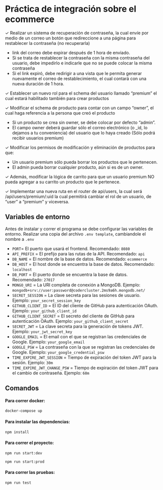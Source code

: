# Práctica de integración sobre el ecommerce

✓ Realizar un sistema de recuperación de
contraseña, la cual envíe por medio de un
correo un botón que redireccione a una página
para restablecer la contraseña (no
recuperarla)
- link del correo debe expirar después de 1 hora de enviado.
- Si se trata de restablecer la contraseña
con la misma contraseña del usuario,
debe impedirlo e indicarle que no se
puede colocar la misma contraseña
- Si el link expiró, debe redirigir a una vista
que le permita generar nuevamente el
correo de restablecimiento, el cual
contará con una nueva duración de 1
hora.

✓ Establecer un nuevo rol para el schema del
usuario llamado “premium” el cual estará
habilitado también para crear productos

✓ Modificar el schema de producto para contar
con un campo “owner”, el cual haga referencia
a la persona que creó el producto
- Si un producto se crea sin owner, se
debe colocar por defecto “admin”.
- El campo owner deberá guardar sólo el
correo electrónico (o _id, lo dejamos a
tu conveniencia) del usuario que lo haya
creado (Sólo podrá recibir usuarios
premium)

✓ Modificar los permisos de modificación y
eliminación de productos para que:
- Un usuario premium sólo pueda borrar
los productos que le pertenecen.
- El admin pueda borrar cualquier
producto, aún si es de un owner.

✓ Además, modificar la lógica de carrito para que
un usuario premium NO pueda agregar a su
carrito un producto que le pertenece.

✓ Implementar una nueva ruta en el router de
api/users, la cual será
/api/users/premium/:uid la cual permitirá
cambiar el rol de un usuario, de “user” a
“premium” y viceversa.

## Variables de entorno
Antes de instalar y correr el programa se debe configurar las variables de entorno.
Realizar una copia del archivo `.env template`, cambiandole el nombre a `.env`
- `PORT`= El puerto que usará el frontend. Recomendado: `8080`
- `API_PREFIX` = El prefijo para las rutas de la API. Recomendado: `api`
- `DB_NAME` = El nombre de la base de datos. Recomendado: `ecommerce`
- `DB_HOST` = El host donde se encuentra la base de datos. Recomendado: `localhost`
- `DB_PORT` = El puerto donde se encuentra la base de datos. Recomendado: `27017`
- `MONGO_URI` = La URI completa de conexión a MongoDB. Ejemplo: `mongodb+srv://user:password@codercluster.2ms9a6h.mongodb.net/`
- `SECRET_SESSION` = La clave secreta para las sesiones de usuario. Ejemplo: `your_secret_session_key`
- `GITHUB_CLIENT_ID` = El ID del cliente de GitHub para autenticación OAuth. Ejemplo: `your_github_client_id`
- `GITHUB_CLIENT_SECRET` = El secreto del cliente de GitHub para autenticación OAuth. Ejemplo: `your_github_client_secret`
- `SECRET_JWT` = La clave secreta para la generación de tokens JWT. Ejemplo: `your_jwt_secret_key`
- `GOOGLE_EMAIL` = El email con el que se registran las credenciales de Google. Ejemplo: `your_google_email`
- `GOOGLE_PSW` = La contraseña con la que se registran las credenciales de Google. Ejemplo: `your_google_credential_psw`
- `TIME_EXPIRE_JWT_SESSION` = Tiempo de expiración del token JWT para la sesión. Ejemplo: `30m`
- `TIME_EXPIRE_JWT_CHANGE_PSW` = Tiempo de expiración del token JWT para el cambio de contraseña. Ejemplo: `60m`


## Comandos
#### Para correr docker:
```
docker-compose up
```
#### Para instalar las dependencias:
```
npm install
```

#### Para correr el proyecto:
```
npm run start:dev
```
```
npm run start:prod
```

#### Para correr las pruebas:
```
npm run test
```
